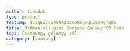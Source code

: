 ```yaml
---
author: tokodab
type: product
featimg: 1cIqEZ7qaASNX1OZCoHSg7gLzSdWQfgO5
title: Batman Villains Samsung Galaxy S9 Case
tags: [samsung, galaxy, s9]
category: [samsung]
---
```

